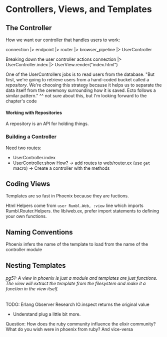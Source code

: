 Controllers, Views, and Templates
=================================

The Controller
--------------

How we want our controller that handles users to work:

  connection
  |> endpoint
  |> router
  |> browser_pipeline
  |> UserController

  Breaking down the user controller actions
  connection
  |> UserController.index
  |> UserView.render("index.html")

One of the UserControllers jobs is to read users from the database.
"But first, we're going to retrieve users from a hand-coded bucket called a _repository_. We're choosing this strategy because it helps us to separate the data itself from the ceremony surrounding how it is saved. Ecto follows a similar pattern."
^^ not sure about this, but I'm looking forward to the chapter's code

#### Working with Repositories
A repository is an API for holding things.

### Building a Controller
Need two routes:
  - UserController.index
  - UserController.show
How? -> add routes to web/router.ex (use `get` macro)
     -> Create a controller with the methods

Coding Views
------------
Templates are so fast in Phoenix because they are fuctions.

Html Helpers come from `user Rumbl.Web, :view` line which imports Rumbl.Router.Helpers.
the lib/web.ex, prefer import statements to defining your own functions.

Naming Conventions
------------------
Phoenix infers the name of the template to load from the name of the controller module

Nesting Templates
-----------------
###### pg51: A view in phoenix is just a module and templates are just functions. The view will extract the template from the filesystem and make it a function in the view itself.

TODO: Erlang Observer Research
IO.inspect returns the original value

- Understand plug a little bit more.

Question: How does the ruby community influence the elixir community?
What do you wish were in phoenix from ruby? And vice-versa
